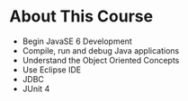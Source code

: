 # About This Course

* Begin JavaSE 6 Development
* Compile, run and debug Java applications
* Understand the Object Oriented Concepts
* Use Eclipse IDE
* JDBC
* JUnit 4
